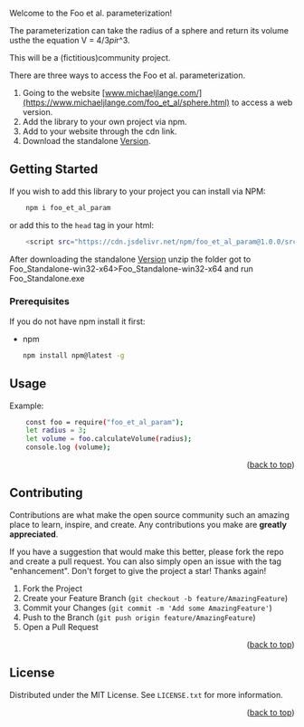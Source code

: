 Welcome to the Foo et al. parameterization! 

The parameterization can take the radius of a sphere and return its volume usthe the equation V = 4/3*pi*r^3.

This will be a (fictitious)community project.

There are three ways to access the Foo et al. parameterization.

1. Going to the website [www.michaeljlange.com/](https://www.michaeljlange.com/foo_et_al/sphere.html) to access a web version.
2. Add the library to your own project via npm.
3. Add to your website through the cdn link.
4. Download the standalone [Version](https://drive.google.com/uc?export=download&id=1EmVe52qegFlhy4af7EwecS2PxLcsdZRT). 

## Getting Started 

If you wish to add this library to your project you can install via NPM:

```sh
    npm i foo_et_al_param
```
or add this to the `head` tag in your html: 
```sh
    <script src="https://cdn.jsdelivr.net/npm/foo_et_al_param@1.0.0/src/index.js"></script>
```
After downloading the standalone [Version](https://drive.google.com/uc?export=download&id=1EmVe52qegFlhy4af7EwecS2PxLcsdZRT) unzip the folder 
got to Foo_Standalone-win32-x64>Foo_Standalone-win32-x64 and run Foo_Standalone.exe

### Prerequisites

If you do not have npm install it first:
* npm
  ```sh
  npm install npm@latest -g
  ```

## Usage

Example:

```sh
    const foo = require("foo_et_al_param");
    let radius = 3;
    let volume = foo.calculateVolume(radius);
    console.log (volume);
```


<p align="right">(<a href="#readme-top">back to top</a>)</p>


## Contributing

Contributions are what make the open source community such an amazing place to learn, inspire, and create. Any contributions you make are **greatly appreciated**.

If you have a suggestion that would make this better, please fork the repo and create a pull request. You can also simply open an issue with the tag "enhancement".
Don't forget to give the project a star! Thanks again!

1. Fork the Project
2. Create your Feature Branch (`git checkout -b feature/AmazingFeature`)
3. Commit your Changes (`git commit -m 'Add some AmazingFeature'`)
4. Push to the Branch (`git push origin feature/AmazingFeature`)
5. Open a Pull Request

<p align="right">(<a href="#readme-top">back to top</a>)</p>



<!-- LICENSE -->
## License

Distributed under the MIT License. See `LICENSE.txt` for more information.

<p align="right">(<a href="#readme-top">back to top</a>)</p>


